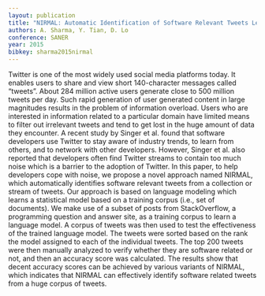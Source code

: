 ```yaml
---
layout: publication
title: "NIRMAL: Automatic Identification of Software Relevant Tweets Leveraging Language Model"
authors: A. Sharma, Y. Tian, D. Lo
conference: SANER
year: 2015
bibkey: sharma2015nirmal
---
```

Twitter is one of the most widely used social media
platforms today. It enables users to share and view short 140-character messages called “tweets”. About 284 million active
users generate close to 500 million tweets per day. Such rapid
generation of user generated content in large magnitudes results
in the problem of information overload. Users who are interested
in information related to a particular domain have limited means
to filter out irrelevant tweets and tend to get lost in the huge
amount of data they encounter. A recent study by Singer et
al. found that software developers use Twitter to stay aware of
industry trends, to learn from others, and to network with other
developers. However, Singer et al. also reported that developers
often find Twitter streams to contain too much noise which is a
barrier to the adoption of Twitter. In this paper, to help developers
cope with noise, we propose a novel approach named NIRMAL,
which automatically identifies software relevant tweets from a
collection or stream of tweets. Our approach is based on language
modeling which learns a statistical model based on a training
corpus (i.e., set of documents). We make use of a subset of posts
from StackOverflow, a programming question and answer site, as
a training corpus to learn a language model. A corpus of tweets
was then used to test the effectiveness of the trained language
model. The tweets were sorted based on the rank the model
assigned to each of the individual tweets. The top 200 tweets
were then manually analyzed to verify whether they are software
related or not, and then an accuracy score was calculated. The
results show that decent accuracy scores can be achieved by
various variants of NIRMAL, which indicates that NIRMAL can
effectively identify software related tweets from a huge corpus of
tweets.
